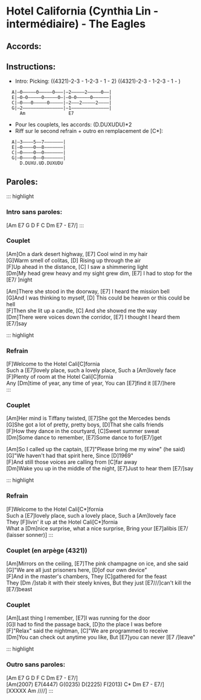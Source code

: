 # Hotel California (Cynthia Lin - intermédiaire) - The Eagles

## Accords:

<uke-chord name="Am" frets="2000"></uke-chord>
<uke-chord name="E7" frets="1202"></uke-chord>
<uke-chord name="G" frets="0232"></uke-chord>
<uke-chord name="D" frets="2220"></uke-chord>
<uke-chord name="F" frets="2010"></uke-chord>
<uke-chord name="C" frets="0003"></uke-chord>
<uke-chord name="Dm" frets="2210"></uke-chord>

## Instructions:

- Intro: Picking: ((4321)-2-3 - 1-2-3 - 1 - 2) ((4321)-2-3 - 1-2-3 - 1 - )
```
  A|—0—————0—————0———|—2—————2—————0——|  
  E|—0—0—————0—————0—|—0—0—————0——————|  
  C|—0———0—————0—————|—2———2—————2————|  
  G|—2———————————————|—1——————————————|  
     Am                E7
```

- Pour les couplets, les accords: (D.DUXUDU)*2
- Riff sur le second refrain + outro en remplacement de [C*]:

```
  A|—3————5——7———————|  
  E|—0————0——8———————|  
  C|—0————0——0———————|  
  G|—0————0——0———————|  
     D.DUXU.UD.DUXUDU   
```

## Paroles:

::: highlight

### Intro sans paroles:

[Am E7 G D F C Dm E7 - E7/]
:::

### Couplet

[Am]On a dark desert highway, [E7] Cool wind in my hair  
[G]Warm smell of colitas, [D] Rising up through the air  
[F]Up ahead in the distance, [C] I saw a shimmering light  
[Dm]My head grew heavy and my sight grew dim, [E7] I had to stop for the [E7/ ]night

[Am]There she stood in the doorway, [E7] I heard the mission bell  
[G]And I was thinking to myself, [D] This could be heaven or this could be hell  
[F]Then she lit up a candle, [C] And she showed me the way  
[Dm]There were voices down the corridor, [E7] I thought I heard them [E7/]say

::: highlight

### Refrain

[F]Welcome to the Hotel Cali[C]fornia  
Such a [E7]lovely place, such a lovely place, Such a [Am]lovely face  
[F]Plenty of room at the Hotel Cali[C]fornia  
Any [Dm]time of year, any time of year, You can [E7]find it [E7/]here  
:::

### Couplet

[Am]Her mind is Tiffany twisted, [E7]She got the Mercedes bends  
[G]She got a lot of pretty, pretty boys, [D]That she calls friends  
[F]How they dance in the courtyard, [C]Sweet summer sweat  
[Dm]Some dance to remember, [E7]Some dance to for[E7/]get

[Am]So I called up the captain, [E7]"Please bring me my wine" (he said)  
[G]"We haven't had that spirit here, Since [D]1969"  
[F]And still those voices are calling from [C]far away  
[Dm]Wake you up in the middle of the night, [E7]Just to hear them [E7/]say

::: highlight

### Refrain

[F]Welcome to the Hotel Cali[C*]fornia  
Such a [E7]lovely place, such a lovely place, Such a [Am]lovely face  
They [F]livin' it up at the Hotel Cali[C*]fornia  
What a [Dm]nice surprise, what a nice surprise,  Bring your [E7]alibis [E7/ (laisser sonner)]
:::

### Couplet (en arpège (4321))

[Am]Mirrors on the ceiling, [E7]The pink champagne on ice, and she said  
[G]"We are all just prisoners here, [D]of our own device"  
[F]And in the master's chambers, They [C]gathered for the feast  
They [Dm /]stab it with their steely knives, But they just [E7///]can't kill the [E7/]beast

### Couplet

[Am]Last thing I remember, [E7]I was running for the door  
[G]I had to find the passage back, [D]to the place I was before  
[F]"Relax" said the nightman, [C]"We are programmed to receive  
[Dm]You can check out anytime you like, But [E7]you can never [E7 /]leave"

::: highlight

### Outro sans paroles:

[Am E7 G D F C Dm E7 - E7/]  
[Am(2007) E7(4447) G(0235) D(2225) F(2013) C* Dm E7 - E7/]  
[XXXXX Am ////]
:::